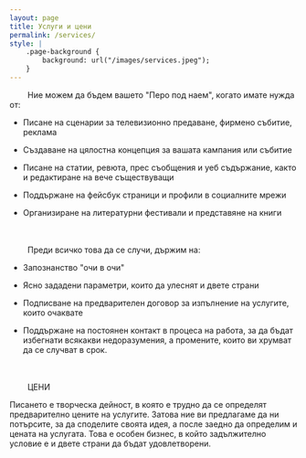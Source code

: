 ```yaml
---
layout: page
title: Услуги и цени
permalink: /services/
style: |
    .page-background {
        background: url("/images/services.jpeg");
    }
---
```


&nbsp;&nbsp;&nbsp;&nbsp;&nbsp;&nbsp;&nbsp;&nbsp;Ние можем да бъдем вашето "Перо под наем", когато имате нужда от: 

 - Писане на сценарии за телевизионно предаване, фирмено събитие, реклама 

 - Създаване на цялостна концепция за вашата кампания или събитие 

 - Писане на статии, ревюта, прес съобщения и уеб съдържание, както и редактиране на вече съществуващи  

 - Поддържане на фейсбук страници и профили в социалните мрежи 
 
 - Организиране на литературни фестивали и представяне на книги 



<br>
<br>
&nbsp;&nbsp;&nbsp;&nbsp;&nbsp;&nbsp;&nbsp;&nbsp;Преди всичко това да се случи, държим на: 

- Запознанство "очи в очи"

- Ясно зададени параметри, които да улеснят и двете страни

- Подписване на предварителен договор за изпълнение на услугите, които очаквате 

- Поддържане на постоянен контакт в процеса на работа, за да бъдат избегнати всякакви недоразумения, а промените, които ви хрумват да се случват в срок.


<br>
<br>
&nbsp;&nbsp;&nbsp;&nbsp;&nbsp;&nbsp;&nbsp;&nbsp;ЦЕНИ

Писането е творческа дейност, в която е трудно да се определят предварително цените на услугите. Затова ние ви предлагаме да ни потърсите, за да споделите своята идея, а после заедно да определим и цената на услугата. Това е особен бизнес, в който задължително условие е и двете страни да бъдат удовлетворени. 
